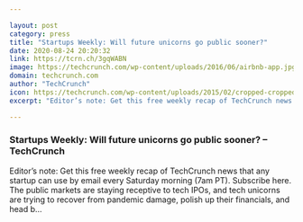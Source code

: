 ```yaml
---

layout: post
category: press
title: "Startups Weekly: Will future unicorns go public sooner?"
date: 2020-08-24 20:20:32
link: https://tcrn.ch/3gqWABN
image: https://techcrunch.com/wp-content/uploads/2016/06/airbnb-app.jpg?w=600
domain: techcrunch.com
author: "TechCrunch"
icon: https://techcrunch.com/wp-content/uploads/2015/02/cropped-cropped-favicon-gradient.png?w=180
excerpt: "Editor’s note: Get this free weekly recap of TechCrunch news that any startup can use by email every Saturday morning (7am PT). Subscribe here. The public markets are staying receptive to tech IPOs, and tech unicorns are trying to recover from pandemic damage, polish up their financials, and head b…"

---
```


### Startups Weekly: Will future unicorns go public sooner? – TechCrunch

Editor’s note: Get this free weekly recap of TechCrunch news that any startup can use by email every Saturday morning (7am PT). Subscribe here. The public markets are staying receptive to tech IPOs, and tech unicorns are trying to recover from pandemic damage, polish up their financials, and head b…